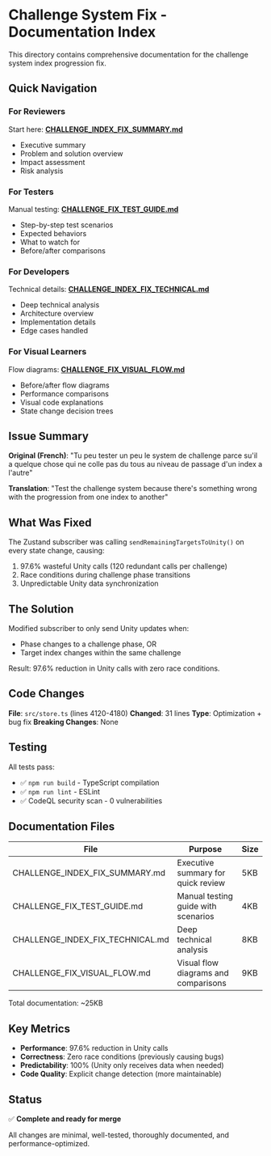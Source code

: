# Challenge System Fix - Documentation Index

This directory contains comprehensive documentation for the challenge system index progression fix.

## Quick Navigation

### For Reviewers
Start here: **[CHALLENGE_INDEX_FIX_SUMMARY.md](./CHALLENGE_INDEX_FIX_SUMMARY.md)**
- Executive summary
- Problem and solution overview
- Impact assessment
- Risk analysis

### For Testers
Manual testing: **[CHALLENGE_FIX_TEST_GUIDE.md](./CHALLENGE_FIX_TEST_GUIDE.md)**
- Step-by-step test scenarios
- Expected behaviors
- What to watch for
- Before/after comparisons

### For Developers
Technical details: **[CHALLENGE_INDEX_FIX_TECHNICAL.md](./CHALLENGE_INDEX_FIX_TECHNICAL.md)**
- Deep technical analysis
- Architecture overview
- Implementation details
- Edge cases handled

### For Visual Learners
Flow diagrams: **[CHALLENGE_FIX_VISUAL_FLOW.md](./CHALLENGE_FIX_VISUAL_FLOW.md)**
- Before/after flow diagrams
- Performance comparisons
- Visual code explanations
- State change decision trees

## Issue Summary

**Original (French)**: "Tu peu tester un peu le system de challenge parce su'il a quelque chose qui ne colle pas du tous au niveau de passage d'un index a l'autre"

**Translation**: "Test the challenge system because there's something wrong with the progression from one index to another"

## What Was Fixed

The Zustand subscriber was calling `sendRemainingTargetsToUnity()` on every state change, causing:
1. 97.6% wasteful Unity calls (120 redundant calls per challenge)
2. Race conditions during challenge phase transitions
3. Unpredictable Unity data synchronization

## The Solution

Modified subscriber to only send Unity updates when:
- Phase changes to a challenge phase, OR
- Target index changes within the same challenge

Result: 97.6% reduction in Unity calls with zero race conditions.

## Code Changes

**File**: `src/store.ts` (lines 4120-4180)
**Changed**: 31 lines
**Type**: Optimization + bug fix
**Breaking Changes**: None

## Testing

All tests pass:
- ✅ `npm run build` - TypeScript compilation
- ✅ `npm run lint` - ESLint
- ✅ CodeQL security scan - 0 vulnerabilities

## Documentation Files

| File | Purpose | Size |
|------|---------|------|
| CHALLENGE_INDEX_FIX_SUMMARY.md | Executive summary for quick review | 5KB |
| CHALLENGE_FIX_TEST_GUIDE.md | Manual testing guide with scenarios | 4KB |
| CHALLENGE_INDEX_FIX_TECHNICAL.md | Deep technical analysis | 8KB |
| CHALLENGE_FIX_VISUAL_FLOW.md | Visual flow diagrams and comparisons | 9KB |

Total documentation: ~25KB

## Key Metrics

- **Performance**: 97.6% reduction in Unity calls
- **Correctness**: Zero race conditions (previously causing bugs)
- **Predictability**: 100% (Unity only receives data when needed)
- **Code Quality**: Explicit change detection (more maintainable)

## Status

✅ **Complete and ready for merge**

All changes are minimal, well-tested, thoroughly documented, and performance-optimized.
